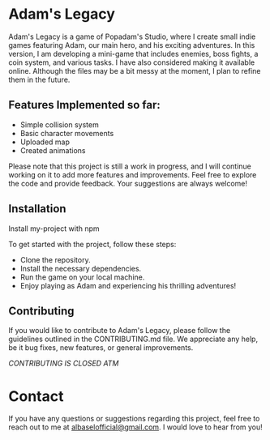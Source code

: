 
# Adam's Legacy

Adam's Legacy is a game of Popadam's Studio, where I create small indie games featuring Adam, our main hero, and his exciting adventures. In this version, I am developing a mini-game that includes enemies, boss fights, a coin system, and various tasks. I have also considered making it available online. Although the files may be a bit messy at the moment, I plan to refine them in the future.
## Features Implemented so far:

   - Simple collision system
   - Basic character movements
   - Uploaded map
   - Created animations

Please note that this project is still a work in progress, and I will continue working on it to add more features and improvements. Feel free to explore the code and provide feedback. Your suggestions are always welcome!

## Installation

Install my-project with npm

To get started with the project, follow these steps:

   - Clone the repository.
   - Install the necessary dependencies.
   - Run the game on your local machine.
   - Enjoy playing as Adam and experiencing his thrilling adventures!
   
## Contributing

If you would like to contribute to Adam's Legacy, please follow the guidelines outlined in the CONTRIBUTING.md file. We appreciate any help, be it bug fixes, new features, or general improvements.

*CONTRIBUTING IS CLOSED ATM*
# Contact

If you have any questions or suggestions regarding this project, feel free to reach out to me at albaselofficial@gmail.com. I would love to hear from you!
